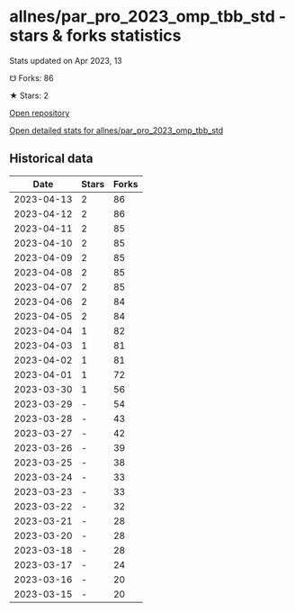 # allnes/par_pro_2023_omp_tbb_std - stars & forks statistics

Stats updated on Apr 2023, 13

☋ Forks: 86

★ Stars: 2

[Open repository](https://github.com/allnes/par_pro_2023_omp_tbb_std)

[Open detailed stats for allnes/par_pro_2023_omp_tbb_std](https://reviewgithub.com/rep/allnes/par_pro_2023_omp_tbb_std)

## Historical data
| Date | Stars | Forks |
|------|-------|-------|
| 2023-04-13 | 2 | 86 | 
| 2023-04-12 | 2 | 86 | 
| 2023-04-11 | 2 | 85 | 
| 2023-04-10 | 2 | 85 | 
| 2023-04-09 | 2 | 85 | 
| 2023-04-08 | 2 | 85 | 
| 2023-04-07 | 2 | 85 | 
| 2023-04-06 | 2 | 84 | 
| 2023-04-05 | 2 | 84 | 
| 2023-04-04 | 1 | 82 | 
| 2023-04-03 | 1 | 81 | 
| 2023-04-02 | 1 | 81 | 
| 2023-04-01 | 1 | 72 | 
| 2023-03-30 | 1 | 56 | 
| 2023-03-29 | - | 54 | 
| 2023-03-28 | - | 43 | 
| 2023-03-27 | - | 42 | 
| 2023-03-26 | - | 39 | 
| 2023-03-25 | - | 38 | 
| 2023-03-24 | - | 33 | 
| 2023-03-23 | - | 33 | 
| 2023-03-22 | - | 32 | 
| 2023-03-21 | - | 28 | 
| 2023-03-20 | - | 28 | 
| 2023-03-18 | - | 28 | 
| 2023-03-17 | - | 24 | 
| 2023-03-16 | - | 20 | 
| 2023-03-15 | - | 20 | 

